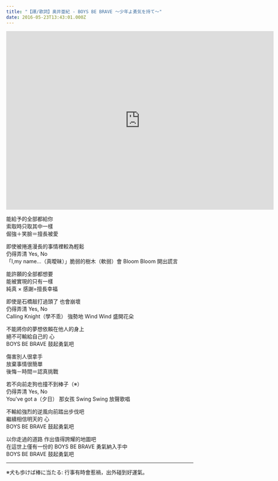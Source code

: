 ```yaml
---
title: "【譯/歌詞】奥井亜紀 - BOYS BE BRAVE ～少年よ勇気を持て～"
date: 2016-05-23T13:43:01.000Z
---
```


<iframe width="720" height="480" src="https://www.youtube.com/embed/kNi9SbzjZYQ" frameborder="0" allow="accelerometer; autoplay; clipboard-write; encrypted-media; gyroscope; picture-in-picture" allowfullscreen></iframe>

能給予的全部都給你
<br>索取時只取其中一樣
<br>倔強＋笑臉＝擅長被愛

即使被捲進漫長的事情裡較為輕鬆
<br>仍得弄清 Yes, No
<br>「I,my name…（真曖昧）」脆弱的樹木（軟弱）會 Bloom Bloom 開出謊言

能許願的全部都想要
<br>能被實現的只有一樣
<br>純真 × 感謝=擅長幸福

即使是石橋敲打過頭了 也會崩壞
<br>仍得弄清 Yes, No
<br>Calling Knight（學不乖） 強勢地 Wind Wind 盛開花朵

不能將你的夢想依賴在他人的身上
<br>絕不可輸給自己的 心
<br>BOYS BE BRAVE 鼓起勇氣吧

傷害別人很拿手
<br>放棄事情很簡單
<br>後悔－時間＝認真挑戰

若不向前走狗也撞不到棒子（※）
<br>仍得弄清 Yes, No
<br>You've got a（夕日） 那女孩 Swing Swing 放聲歌唱

不輸給強烈的逆風向前踏出步伐吧
<br>繼續相信明天的 心
<br>BOYS BE BRAVE 鼓起勇氣吧

以你走過的道路 作出值得誇耀的地圖吧
<br>在這世上僅有一份的 BOYS BE BRAVE 勇氣納入手中
<br>BOYS BE BRAVE 鼓起勇氣吧

---

※犬も歩けば棒に当たる: 行事有時會惹禍，出外碰到好運氣。
